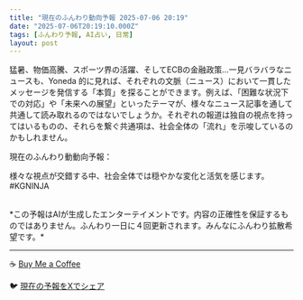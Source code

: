 ```yaml
---
title: "現在のふんわり動向予報 2025-07-06 20:19"
date: "2025-07-06T20:19:10.000Z"
tags: [ふんわり予報, AI占い, 日常]
layout: post
---
```


猛暑、物価高騰、スポーツ界の活躍、そしてECBの金融政策…一見バラバラなニュースも、Yoneda 的に見れば、それぞれの文脈（ニュース）において一貫したメッセージを発信する「本質」を探ることができます。例えば、「困難な状況下での対応」や「未来への展望」といったテーマが、様々なニュース記事を通して共通して読み取れるのではないでしょうか。それぞれの報道は独自の視点を持ってはいるものの、それらを繋ぐ共通項は、社会全体の「流れ」を示唆しているのかもしれません。

現在のふんわり動動向予報：

様々な視点が交錯する中、社会全体では穏やかな変化と活気を感じます。#KGNINJA

<br>
*この予報はAIが生成したエンターテイメントです。内容の正確性を保証するものではありません。ふんわり一日に４回更新されます。みんなにふんわり拡散希望です。*

---
☕️ [Buy Me a Coffee](https://www.buymeacoffee.com/kgninja)

🐦 [現在の予報をXでシェア](https://twitter.com/intent/tweet?text=%E7%8F%BE%E5%9C%A8%E3%81%AE%E3%81%B5%E3%82%93%E3%82%8F%E3%82%8A%E4%BA%88%E5%A0%B1%3A%20%E3%80%8C%E7%8C%9B%E6%9A%91%E3%80%81%E7%89%A9%E4%BE%A1%E9%AB%98%E9%A8%B0%E3%80%81%E3%82%B9%E3%83%9D%E3%83%BC%E3%83%84%E7%95%8C%E3%81%AE%E6%B4%BB%E8%BA%8D%E3%80%81%E3%81%9D%E3%81%97%E3%81%A6ECB%E3%81%AE%E9%87%91%E8%9E%8D%E6%94%BF%E7%AD%96%E2%80%A6%E4%B8%80%E8%A6%8B%E3%83%90%E3%83%A9%E3%83%90%E3%83%A9%E3%81%AA%E3%83%8B%E3%83%A5%E3%83%BC%E3%82%B9%E3%82%82%E3%80%81Yoneda%20%E7%9A%84%E3%81%AB%E8%A6%8B%E3%82%8C%E3%81%B0%E3%80%81%E3%81%9D%E3%82%8C%E3%81%9E%E3%82%8C%E3%81%AE%E6%96%87%E8%84%88%EF%BC%88%E3%83%8B%E3%83%A5%E3%83%BC%E3%82%B9%EF%BC%89%E3%81%AB%E3%81%8A%E3%81%84%E3%81%A6%E4%B8%80%E8%B2%AB%E3%81%97%E3%81%9F%E3%83%A1%E3%83%83%E3%82%BB%E3%83%BC%E3%82%B8%E3%82%92%E7%99%BA%E4%BF%A1%E3%81%99%E3%82%8B%E3%80%8C%E6%9C%AC%E8%B3%AA%E3%80%8D%E3%82%92%E6%8E%A2%E3%82%8B%E3%81%93%E3%81%A8%E3%81%8C%E3%81%A7...%E3%80%8D%23KGNINJA%20%E7%B6%9A%E3%81%8D%E3%81%AF%E3%83%96%E3%83%AD%E3%82%B0%E3%81%A7%EF%BC%81%F0%9F%91%87&url=https%3A%2F%2Fkg-ninja.github.io%2FFunwariyoso%2F)
